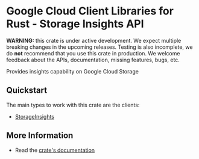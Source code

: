 # Google Cloud Client Libraries for Rust - Storage Insights API

<!-- Code generated by sidekick. DO NOT EDIT. -->

**WARNING:** this crate is under active development. We expect multiple breaking
changes in the upcoming releases. Testing is also incomplete, we do **not**
recommend that you use this crate in production. We welcome feedback about the
APIs, documentation, missing features, bugs, etc.

Provides insights capability on Google Cloud Storage

## Quickstart

The main types to work with this crate are the clients:

* [StorageInsights](https://docs.rs/google-cloud-storageinsights-v1/latest/google_cloud_storageinsights_v1/client/struct.StorageInsights.html)

## More Information

* Read the [crate's documentation](https://docs.rs/google-cloud-storageinsights-v1/latest/google-cloud-storageinsights-v1)
